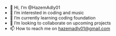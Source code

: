 - 👋 Hi, I’m @HazemAdly01
- 👀 I’m interested in coding and music 
- 🌱 I’m currently learning coding foundation 
- 💞️ I’m looking to collaborate on upcoming projects
- 📫 How to reach me on hazemadly01@gmail.com

<!---
HazemAdly01/HazemAdly01 is a ✨ special ✨ repository because its `README.md` (this file) appears on your GitHub profile.
You can click the Preview link to take a look at your changes.
--->
